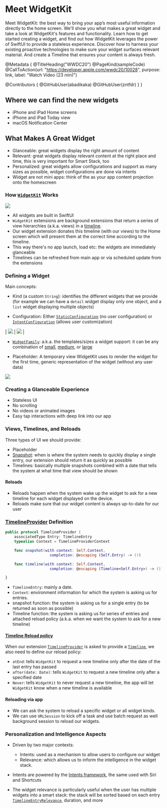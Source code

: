 # Meet WidgetKit

Meet WidgetKit: the best way to bring your app’s most useful information directly to the home screen. We'll show you what makes a great widget and take a look at WidgetKit's features and functionality. Learn how to get started creating a widget, and find out how WidgetKit leverages the power of SwiftUI to provide a stateless experience. Discover how to harness your existing proactive technologies to make sure your widget surfaces relevant material. And create a Timeline that ensures your content is always fresh.

@Metadata {
   @TitleHeading("WWDC20")
   @PageKind(sampleCode)
   @CallToAction(url: "https://developer.apple.com/wwdc20/10028", purpose: link, label: "Watch Video (23 min)")

   @Contributors {
      @GitHubUser(abadikaka)
      @GitHubUser(zntfdr)
   }
}



## Where we can find the new widgets

- iPhone and iPad Home screens
- iPhone and iPad  Today view
- macOS Notification Center

## What Makes A Great Widget

* Glanceable: great widgets display the right amount of content
* Relevant: great widgets display relevant content at the right place and time, this is very important for Smart Stack, too
* Personalized: great widgets allow configurations and support as many sizes as possible, widget configurations are done via intents
* Widget are not mini apps: think of the as your app content projection onto the homescreen

### How [`WidgetKit`][wkDoc] Works
![][widget_works]

* All widgets are built in SwiftUI
* `WidgetKit` extensions are background extensions that return a series of view hierarchies (a.k.a. views) in a [timeline][tl].
* Our widget extension donates this timeline (with our views) to the Home screen which will present them at the correct time according to the timeline.
* This way there's no app launch, load etc: the widgets are immediately glanceable
* Timelines can be refreshed from main app or via scheduled update from the extensions

### Defining a Widget

Main concepts:

* Kind (a custom `String`): identifies the different widgets that we provide (for example we can have a `detail` widget display only one object, and a `list` widget displaying multiple objects)

* Configuration: Either [`StaticConfiguration`][sconf] (no user configuration) or [`IntentConfiguration`][iconf] (allows user customization)

| ![][static_configuration] | ![][intent_configuration] |

* [`WidgetFamily`][wf]: a.k.a. the templates/sizes a widget support: it can be any combination of [small][syssmall], [medium][sysmed], or [large][syslarge]

* Placeholder: A temporary view WidgetKit uses to render the widget for the first time, generic representation of the widget (without any user data)

![][placeholderImage]

### Creating a Glanceable Experience

* Stateless UI
* No scrolling
* No videos or animated images
* Easy tap interactions with deep link into our app

### Views, Timelines, and Reloads

Three types of UI we should provide:

* Placeholder
* [Snapshot][snap]: when is where the system needs to quickly display a single entry, our extension should return it as quickly as possible
* Timelines: basically multiple snapshots combined with a date that tells the system at what time that view should be shown

#### Reloads

- Reloads happen when the system wake up the widget to ask for a new timeline for each widget displayed on the device.
- Reloads make sure that our widget content is always up-to-date for our user

### [TimelineProvider][tp] Definition

```swift
public protocol TimelineProvider {
    associatedType Entry: TimelineEntry
    typealias Context = TimelineProviderContext

    func snapshot(with context: Self.Context, 
                    completion: @escaping (Self.Entry) -> ())

    func timeline(with context: Self.Context, 
                    completion: @escaping (Timeline<Self.Entry>) -> ())

}
```

* `TimelineEntry`: mainly a date.
* `Context`: environment information for which the system is asking us for entries.
* snapshot function: the system is asking us for a single entry (to be returned as soon as possible)
* Timeline function: the system is asking us for series of entries and attached reload policy (a.k.a. when we want the system to ask for a new timeline)

#### [Timeline Reload policy][reload]

When our extension [`TimelineProvider`][tp] is asked to provide a [`Timeline`][tl], we also need to define our reload policy:

* `atEnd`: tells `WidgetKit` to request a new timeline only after the date of the last entry has passed
* `after(date: Date)`: tells `WidgetKit` to request a new timeline only after a specified date
* `Never`: tells `WidgetKit` to never request a new timeline, the app will let `WidgetKit` know when a new timeline is available

#### Reloading via app

* We can ask the system to reload a specific widget or all widget kinds.
* We can use `URLSession` to kick off a task and use batch request as well background session to reload our widgets. 

### Personalization and Intelligence Aspects

* Driven by two major contexts: 
  - Intents: used as a mechanism to allow users to configure our widget
  - Relevance: which allows us to inform the intelligence in the widget stack.

* Intents are powered by the [Intents framework][intentsDoc], the same used with Siri and Shortcuts
* The widget relevance is particularly useful when the user has multiple widgets into a smart stack: the stack will be sorted based on each entry [`TimelineEntryRelevance`][rel], duration, and more

[wkDoc]: https://developer.apple.com/documentation/widgetkit
[wf]: https://developer.apple.com/documentation/widgetkit/widgetfamily
[snap]: https://developer.apple.com/documentation/widgetkit/intenttimelineprovider/snapshot(for:with:completion:)
[tp]: https://developer.apple.com/documentation/widgetkit/timelineprovider
[reload]: https://developer.apple.com/documentation/widgetkit/timelinereloadpolicy
[tl]: https://developer.apple.com/documentation/widgetkit/timeline
[rel]: https://developer.apple.com/documentation/widgetkit/timelineentryrelevance
[sconf]: https://developer.apple.com/documentation/widgetkit/staticconfiguration
[iconf]: https://developer.apple.com/documentation/widgetkit/intentconfiguration
[syssmall]: https://developer.apple.com/documentation/widgetkit/widgetfamily/systemsmall
[sysmed]: https://developer.apple.com/documentation/widgetkit/widgetfamily/systemmedium
[syslarge]: https://developer.apple.com/documentation/widgetkit/widgetfamily/systemlarge
[intentsDoc]: https://developer.apple.com/documentation/sirikit

[widget_works]: widget_works.png
[static_configuration]: static_configuration.png
[intent_configuration]: intent_configuration.png
[placeholderImage]: placeholder.png
